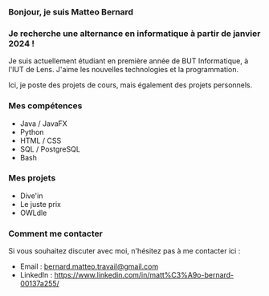 
### Bonjour, je suis Matteo Bernard
### Je recherche une alternance en informatique à partir de janvier 2024 !

Je suis actuellement étudiant en première année de BUT Informatique, à l'IUT de Lens.
J'aime les nouvelles technologies et la programmation.

Ici, je poste des projets de cours, mais également des projets personnels.

### Mes compétences

- Java / JavaFX
- Python
- HTML / CSS
- SQL / PostgreSQL
- Bash

### Mes projets

- Dive'in
- Le juste prix
- OWLdle

### Comment me contacter

Si vous souhaitez discuter avec moi, n'hésitez pas à me contacter ici :

- Email : bernard.matteo.travail@gmail.com
- LinkedIn : https://www.linkedin.com/in/matt%C3%A9o-bernard-00137a255/

